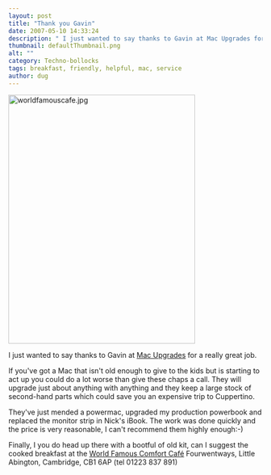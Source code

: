 ```yaml
---
layout: post
title: "Thank you Gavin"
date: 2007-05-10 14:33:24
description: " I just wanted to say thanks to Gavin at Mac Upgrades for a really great job. If you&#8217;ve got a Mac that isn&#8217;t old enough to give to the kids but is starting to act up you could do&#8230;"
thumbnail: defaultThumbnail.png
alt: ""
category: Techno-bollocks
tags: breakfast, friendly, helpful, mac, service
author: dug
---
```


<p><a href="http://www.donkeyontheedge.com/i/worldfamouscafe.jpg"><img alt="worldfamouscafe.jpg" src="http://www.donkeyontheedge.com/i/worldfamouscafe-thumb.jpg" width="370" height="493" /></a></p>

<p>I just wanted to say thanks to Gavin at <a title="Mac Upgrades - Macintosh Upgrades in the UK" href="http://www.macupgrades.co.uk/store/">Mac Upgrades</a> for a really great job.</p>

<p>If you've got a Mac that isn't old enough to give to the kids but is starting to act up you could do a lot worse than give these chaps a call. They will upgrade just about anything with anything and they keep a large stock of second-hand parts which could save you an expensive trip to Cuppertino.</p>

<p>They've just mended a powermac, upgraded my production powerbook and replaced the monitor strip in Nick's iBook. The work was done quickly and the price is very reasonable, I can't recommend them highly enough:-)</p>

<p>Finally, I you do head up there with a bootful of old kit, can I suggest the cooked breakfast at the <a href="http://www.comfortcafe.co.uk/">World Famous Comfort Café</a> Fourwentways, Little Abington, Cambridge, <span class="caps">CB1</span> 6AP (tel 01223 837 891)</p>
